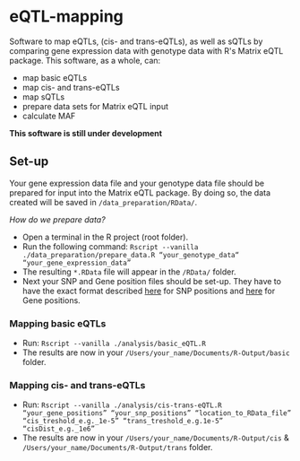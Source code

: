 # eQTL-mapping
Software to map eQTLs, (cis- and trans-eQTLs), as well as sQTLs by comparing gene expression data with genotype data with R's Matrix eQTL package. This software, as a whole, can:
- map basic eQTLs
- map cis- and trans-eQTLs
- map sQTLs
- prepare data sets for Matrix eQTL input
- calculate MAF

**This software is still under development**

## Set-up
Your gene expression data file and your genotype data file should be prepared for input into the Matrix eQTL package. By doing so, the data created will be saved in `/data_preparation/RData/`.

_How do we prepare data?_
* Open a terminal in the R project (root folder).
* Run the following command:
```Rscript --vanilla ./data_preparation/prepare_data.R “your_genotype_data“ “your_gene_expression_data” ```
* The resulting `*.RData` file will appear in the `/RData/` folder.
* Next your SNP and Gene position files should be set-up. They have to have the exact format described [here](http://www.bios.unc.edu/research/genomic_software/Matrix_eQTL/Sample_Data/snpsloc.txt) for SNP positions and [here](http://www.bios.unc.edu/research/genomic_software/Matrix_eQTL/Sample_Data/geneloc.txt) for Gene positions.

### Mapping basic eQTLs
* Run:
```Rscript --vanilla ./analysis/basic_eQTL.R ```
* The results are now in your `/Users/your_name/Documents/R-Output/basic` folder.

### Mapping cis- and trans-eQTLs
* Run:
```Rscript --vanilla ./analysis/cis-trans-eQTL.R “your_gene_positions” “your_snp_positions” “location_to_RData_file” “cis_treshold_e.g._1e-5” “trans_treshold_e.g.1e-5” “cisDist_e.g._1e6” ```
* The results are now in your `/Users/your_name/Documents/R-Output/cis` & `/Users/your_name/Documents/R-Output/trans` folder.
